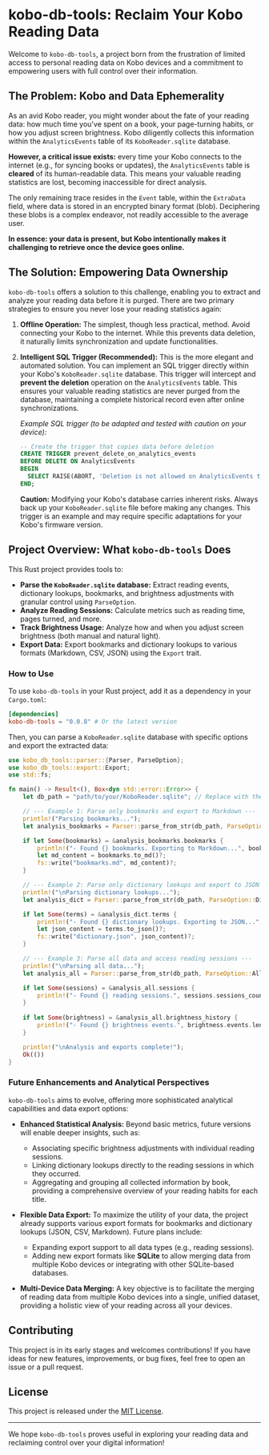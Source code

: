 # kobo-db-tools: Reclaim Your Kobo Reading Data

Welcome to `kobo-db-tools`, a project born from the frustration of limited access to personal reading data on Kobo devices and a commitment to empowering users with full control over their information.

## The Problem: Kobo and Data Ephemerality

As an avid Kobo reader, you might wonder about the fate of your reading data: how much time you've spent on a book, your page-turning habits, or how you adjust screen brightness. Kobo diligently collects this information within the `AnalyticsEvents` table of its `KoboReader.sqlite` database.

**However, a critical issue exists:** every time your Kobo connects to the internet (e.g., for syncing books or updates), the `AnalyticsEvents` table is **cleared** of its human-readable data. This means your valuable reading statistics are lost, becoming inaccessible for direct analysis.

The only remaining trace resides in the `Event` table, within the `ExtraData` field, where data is stored in an encrypted binary format (blob). Deciphering these blobs is a complex endeavor, not readily accessible to the average user.

**In essence: your data is present, but Kobo intentionally makes it challenging to retrieve once the device goes online.**

## The Solution: Empowering Data Ownership

`kobo-db-tools` offers a solution to this challenge, enabling you to extract and analyze your reading data before it is purged. There are two primary strategies to ensure you never lose your reading statistics again:

1.  **Offline Operation:** The simplest, though less practical, method. Avoid connecting your Kobo to the internet. While this prevents data deletion, it naturally limits synchronization and update functionalities.

2.  **Intelligent SQL Trigger (Recommended):** This is the more elegant and automated solution. You can implement an SQL trigger directly within your Kobo's `KoboReader.sqlite` database. This trigger will intercept and **prevent the deletion** operation on the `AnalyticsEvents` table. This ensures your valuable reading statistics are never purged from the database, maintaining a complete historical record even after online synchronizations.

    *Example SQL trigger (to be adapted and tested with caution on your device):*

    ```sql
    -- Create the trigger that copies data before deletion
    CREATE TRIGGER prevent_delete_on_analytics_events
    BEFORE DELETE ON AnalyticsEvents
    BEGIN
      SELECT RAISE(ABORT, 'Deletion is not allowed on AnalyticsEvents table');
    END;
    ```

    **Caution:** Modifying your Kobo's database carries inherent risks. Always back up your `KoboReader.sqlite` file before making any changes. This trigger is an example and may require specific adaptations for your Kobo's firmware version.

## Project Overview: What `kobo-db-tools` Does

This Rust project provides tools to:

*   **Parse the `KoboReader.sqlite` database:** Extract reading events, dictionary lookups, bookmarks, and brightness adjustments with granular control using `ParseOption`.
*   **Analyze Reading Sessions:** Calculate metrics such as reading time, pages turned, and more.
*   **Track Brightness Usage:** Analyze how and when you adjust screen brightness (both manual and natural light).
*   **Export Data:** Export bookmarks and dictionary lookups to various formats (Markdown, CSV, JSON) using the `Export` trait.

### How to Use

To use `kobo-db-tools` in your Rust project, add it as a dependency in your `Cargo.toml`:

```toml
[dependencies]
kobo-db-tools = "0.0.8" # Or the latest version
```

Then, you can parse a `KoboReader.sqlite` database with specific options and export the extracted data:

```rust
use kobo_db_tools::parser::{Parser, ParseOption};
use kobo_db_tools::export::Export;
use std::fs;

fn main() -> Result<(), Box<dyn std::error::Error>> {
    let db_path = "path/to/your/KoboReader.sqlite"; // Replace with the actual path

    // --- Example 1: Parse only bookmarks and export to Markdown ---
    println!("Parsing bookmarks...");
    let analysis_bookmarks = Parser::parse_from_str(db_path, ParseOption::Bookmarks)?;

    if let Some(bookmarks) = &analysis_bookmarks.bookmarks {
        println!("- Found {} bookmarks. Exporting to Markdown...", bookmarks.len());
        let md_content = bookmarks.to_md()?;
        fs::write("bookmarks.md", md_content)?;
    }

    // --- Example 2: Parse only dictionary lookups and export to JSON ---
    println!("\nParsing dictionary lookups...");
    let analysis_dict = Parser::parse_from_str(db_path, ParseOption::DictionaryLookups)?;

    if let Some(terms) = &analysis_dict.terms {
        println!("- Found {} dictionary lookups. Exporting to JSON...", terms.len());
        let json_content = terms.to_json()?;
        fs::write("dictionary.json", json_content)?;
    }

    // --- Example 3: Parse all data and access reading sessions ---
    println!("\nParsing all data...");
    let analysis_all = Parser::parse_from_str(db_path, ParseOption::All)?;

    if let Some(sessions) = &analysis_all.sessions {
        println!("- Found {} reading sessions.", sessions.sessions_count());
    }
    
    if let Some(brightness) = &analysis_all.brightness_history {
        println!("- Found {} brightness events.", brightness.events.len());
    }

    println!("\nAnalysis and exports complete!");
    Ok(())
}
```

### Future Enhancements and Analytical Perspectives

`kobo-db-tools` aims to evolve, offering more sophisticated analytical capabilities and data export options:

*   **Enhanced Statistical Analysis:** Beyond basic metrics, future versions will enable deeper insights, such as:
    *   Associating specific brightness adjustments with individual reading sessions.
    *   Linking dictionary lookups directly to the reading sessions in which they occurred.
    *   Aggregating and grouping all collected information by book, providing a comprehensive overview of your reading habits for each title.

*   **Flexible Data Export:** To maximize the utility of your data, the project already supports various export formats for bookmarks and dictionary lookups (JSON, CSV, Markdown). Future plans include:
    *   Expanding export support to all data types (e.g., reading sessions).
    *   Adding new export formats like **SQLite** to allow merging data from multiple Kobo devices or integrating with other SQLite-based databases.

*   **Multi-Device Data Merging:** A key objective is to facilitate the merging of reading data from multiple Kobo devices into a single, unified dataset, providing a holistic view of your reading across all your devices.

## Contributing

This project is in its early stages and welcomes contributions! If you have ideas for new features, improvements, or bug fixes, feel free to open an issue or a pull request.

## License

This project is released under the [MIT License](LICENSE).

---

We hope `kobo-db-tools` proves useful in exploring your reading data and reclaiming control over your digital information!